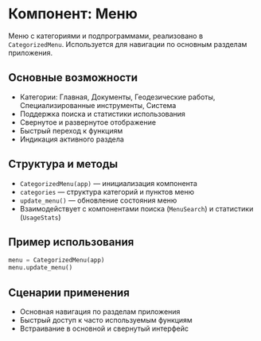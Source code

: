 # Компонент: Меню

Меню с категориями и подпрограммами, реализовано в `CategorizedMenu`. Используется для навигации по основным разделам приложения.

## Основные возможности
- Категории: Главная, Документы, Геодезические работы, Специализированные инструменты, Система
- Поддержка поиска и статистики использования
- Свернутое и развернутое отображение
- Быстрый переход к функциям
- Индикация активного раздела

## Структура и методы
- `CategorizedMenu(app)` — инициализация компонента
- `categories` — структура категорий и пунктов меню
- `update_menu()` — обновление состояния меню
- Взаимодействует с компонентами поиска (`MenuSearch`) и статистики (`UsageStats`)

## Пример использования
```python
menu = CategorizedMenu(app)
menu.update_menu()
```

## Сценарии применения
- Основная навигация по разделам приложения
- Быстрый доступ к часто используемым функциям
- Встраивание в основной и свернутый интерфейс 